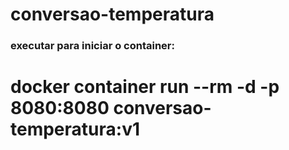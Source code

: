 # conversao-temperatura


### executar para iniciar o container:
# docker container run --rm -d -p 8080:8080 conversao-temperatura:v1
